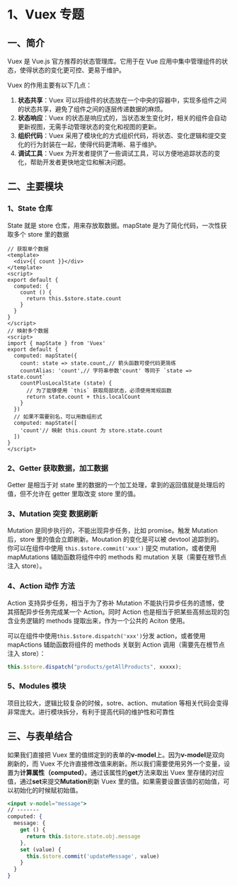 # 1、Vuex 专题

## 一、简介

Vuex 是 Vue.js 官方推荐的状态管理库。它用于在 Vue 应用中集中管理组件的状态，使得状态的变化更可控、更易于维护。

Vuex 的作用主要有以下几点：

1. **状态共享**：Vuex 可以将组件的状态放在一个中央的容器中，实现多组件之间的状态共享，避免了组件之间的逐层传递数据的麻烦。
2. **状态响应**：Vuex 的状态是响应式的，当状态发生变化时，相关的组件会自动更新视图，无需手动管理状态的变化和视图的更新。
3. **组织代码**：Vuex 采用了模块化的方式组织代码，将状态、变化逻辑和提交变化的行为封装在一起，使得代码更清晰、易于维护。
4. **调试工具**：Vuex 为开发者提供了一些调试工具，可以方便地追踪状态的变化，帮助开发者更快地定位和解决问题。

## 二、主要模块

### 1、State 仓库

State 就是 store 仓库，用来存放取数据。mapState 是为了简化代码，一次性获取多个 store 里的数据

```vue
// 获取单个数据
<template>
  <div>{{ count }}</div>
</template>
<script>
export default {
  computed: {
    count () {
      return this.$store.state.count
    }
  }
}
</script>
// 映射多个数据
<script>
import { mapState } from 'Vuex'
export default {
  computed: mapState({
    count: state => state.count,// 箭头函数可使代码更简练
    countAlias: 'count',// 字符串参数'count' 等同于 `state => state.count`
    countPlusLocalState (state) {
      // 为了能够使用 `this` 获取局部状态，必须使用常规函数
      return state.count + this.localCount
    }
  })
  // 如果不需要别名，可以用数组形式
  computed: mapState([
    'count'// 映射 this.count 为 store.state.count
  ])
}
</script>

```

### 2、Getter 获取数据，加工数据

Getter 是相当于对 state 里的数据的一个加工处理，拿到的返回值就是处理后的值，但不允许在 getter 里取改变 store 里的值。

### 3、Mutation 突变 数据刷新

Mutation 是同步执行的，不能出现异步任务，比如 promise。触发 Mutation 后，store 里的值会立即刷新。Moutation 的变化是可以被 devtool 追踪到的。  
 你可以在组件中使用 `this.$store.commit('xxx')` 提交 mutation，或者使用 mapMutations 辅助函数将组件中的 methods 和 mutation 关联（需要在根节点注入 store）。

### 4、Action 动作 方法

Action 支持异步任务，相当于为了弥补 Mutation 不能执行异步任务的遗憾，使其搭配异步任务完成某一个 Action。同时 Action 也是相当于把某些高频出现的包含业务逻辑的 methods 提取出来，作为一个公共的 Aciton 使用。

可以在组件中使用`this.$store.dispatch('xxx')`分发 action，或者使用 mapActions 辅助函数将组件的
methods 关联到 Action 调用（需要先在根节点注入 store）：

```js
this.$store.dispatch("products/getAllProducts", xxxxx);
```

### 5、Modules 模块

项目比较大，逻辑比较复杂的时候，sotre、action、mutation 等相关代码会变得非常庞大。进行模块拆分，有利于提高代码的维护性和可靠性

## 三、与表单结合

如果我们直接把 Vuex 里的值绑定到的表单的**v-model**上。因为**v-model**是双向刷新的，而 Vuex 不允许直接修改值来刷新。所以我们需要使用另外一个变量，设置为**计算属性（computed）**。通过该属性的**get**方法来取出 Vuex 里存储的对应值，通过**set**来提交**Mutation**刷新 Vuex 里的值。如果需要设置该值的初始值，可以初始化的时候赋初始值。

```jsx
<input v-model="message">
// -------
computed: {
  message: {
    get () {
      return this.$store.state.obj.message
    },
    set (value) {
      this.$store.commit('updateMessage', value)
    }
  }
}
```

